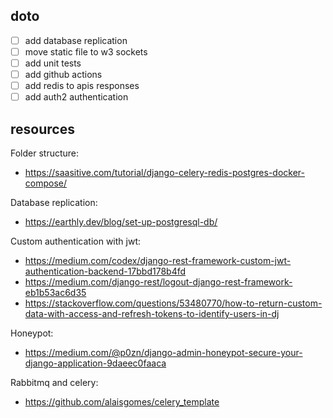 ## doto

- [ ] add database replication
- [ ] move static file to w3 sockets
- [ ] add unit tests
- [ ] add github actions
- [ ] add redis to apis responses
- [ ] add auth2 authentication

## resources

Folder structure:

- https://saasitive.com/tutorial/django-celery-redis-postgres-docker-compose/

Database replication:

- https://earthly.dev/blog/set-up-postgresql-db/

Custom authentication with jwt:

- https://medium.com/codex/django-rest-framework-custom-jwt-authentication-backend-17bbd178b4fd
- https://medium.com/django-rest/logout-django-rest-framework-eb1b53ac6d35
- https://stackoverflow.com/questions/53480770/how-to-return-custom-data-with-access-and-refresh-tokens-to-identify-users-in-dj

Honeypot:

- https://medium.com/@p0zn/django-admin-honeypot-secure-your-django-application-9daeec0faaca

Rabbitmq and celery:

- https://github.com/alaisgomes/celery_template
